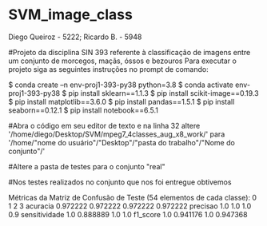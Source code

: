 # SVM_image_class
Diego Queiroz - 5222; Ricardo B. - 5948

#Projeto da disciplina SIN 393 referente à classificação de imagens entre um conjunto de morcegos, maçãs, óssos e bezouros
Para executar o projeto siga as seguintes instruções no prompt de comando:

   $ conda create –n env-proj1-393-py38 python=3.8
   $ conda activate env-proj1-393-py38
   $ pip install sklearn==1.1.3
   $ pip install scikit-image==0.19.3
   $ pip install matplotlib==3.6.0
   $ pip install pandas==1.5.1
   $ pip install seaborn==0.12.1
   $ pip install notebook==6.5.1
  
#Abra o código em seu editor de texto e na linha 32 altere
'/home/diego/Desktop/SVM/mpeg7_4classes_aug_x8_work/' para '/home/"nome do usuário"/"Desktop"/"pasta do trabalho"/"Nome do conjunto"/'

#Altere a pasta de testes para o conjunto "real"

#Nos testes realizados no conjunto que nos foi entregue obtivemos 

Métricas da Matriz de Confusão de Teste (54 elementos de cada classe):
                      0         1         2         3
acuracia       0.972222  0.972222  0.972222  0.972222
precisao            1.0       1.0       1.0       0.9
sensitividade       1.0  0.888889       1.0       1.0
f1_score            1.0  0.941176       1.0  0.947368 
